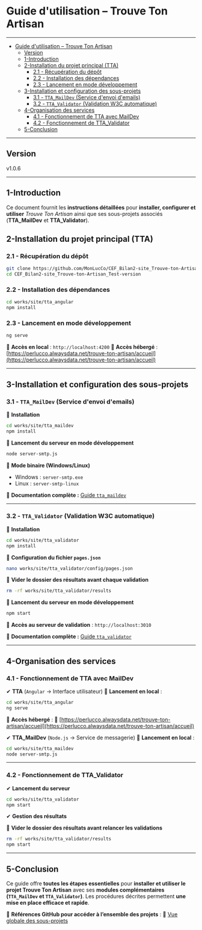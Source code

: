 # Guide d'utilisation – Trouve Ton Artisan

---

- [Guide d'utilisation – Trouve Ton Artisan](#guide-dutilisation--trouve-ton-artisan)
  - [Version](#version)
  - [1-Introduction](#1-introduction)
  - [2-Installation du projet principal (TTA)](#2-installation-du-projet-principal-tta)
    - [2.1 - Récupération du dépôt](#21---récupération-du-dépôt)
    - [2.2 - Installation des dépendances](#22---installation-des-dépendances)
    - [2.3 - Lancement en mode développement](#23---lancement-en-mode-développement)
  - [3-Installation et configuration des sous-projets](#3-installation-et-configuration-des-sous-projets)
    - [3.1 - `TTA_MailDev` (Service d'envoi d'emails)](#31---tta_maildev-service-denvoi-demails)
    - [3.2 - `TTA_Validator` (Validation W3C automatique)](#32---tta_validator-validation-w3c-automatique)
  - [4-Organisation des services](#4-organisation-des-services)
    - [4.1 - Fonctionnement de TTA avec MailDev](#41---fonctionnement-de-tta-avec-maildev)
    - [4.2 - Fonctionnement de TTA\_Validator](#42---fonctionnement-de-tta_validator)
  - [5-Conclusion](#5-conclusion)

---

## Version

v1.0.6

---

## 1-Introduction

Ce document fournit les **instructions détaillées** pour **installer, configurer et utiliser** *Trouve Ton Artisan* ainsi que ses sous-projets associés (**TTA_MailDev** et **TTA_Validator**).

## 2-Installation du projet principal (TTA)

### 2.1 - Récupération du dépôt

```bash
git clone https://github.com/MonLucCo/CEF_Bilan2-site_Trouve-ton-Artisan_Test-version.git
cd CEF_Bilan2-site_Trouve-ton-Artisan_Test-version
```

### 2.2 - Installation des dépendances

```bash
cd works/site/tta_angular
npm install
```

### 2.3 - Lancement en mode développement

```bash
ng serve
```

📌 **Accès en local** : `http://localhost:4200`
📌 **Accès hébergé** : [https://perlucco.alwaysdata.net/trouve-ton-artisan/accueil](https://perlucco.alwaysdata.net/trouve-ton-artisan/accueil)

---

## 3-Installation et configuration des sous-projets

### 3.1 - `TTA_MailDev` (Service d'envoi d'emails)

📌 **Installation**

```bash
cd works/site/tta_maildev
npm install
```

📌 **Lancement du serveur en mode développement**

```bash
node server-smtp.js
```

📌 **Mode binaire (Windows/Linux)**

- Windows : `server-smtp.exe`
- Linux : `server-smtp-linux`

🔗 **Documentation complète :**
[Guide `tta_maildev`](https://github.com/MonLucCo/CEF_Bilan2-site_Trouve-ton-Artisan_Test-version/blob/main/works/site/tta_maildev/docs/README_tta_maildev.md)

---

### 3.2 - `TTA_Validator` (Validation W3C automatique)

📌 **Installation**

```bash
cd works/site/tta_validator
npm install
```

📌 **Configuration du fichier `pages.json`**

```bash
nano works/site/tta_validator/config/pages.json
```

📌 **Vider le dossier des résultats avant chaque validation**

```bash
rm -rf works/site/tta_validator/results
```

📌 **Lancement du serveur en mode développement**

```bash
npm start
```

📌 **Accès au serveur de validation** : `http://localhost:3010`

🔗 **Documentation complète :**
[Guide `tta_validator`](https://github.com/MonLucCo/CEF_Bilan2-site_Trouve-ton-Artisan_Test-version/blob/main/works/site/tta_validator/docs/README_tta_validator.md)

---

## 4-Organisation des services

### 4.1 - Fonctionnement de TTA avec MailDev

✔ **TTA** (`Angular` → Interface utilisateur)
📌 **Lancement en local** :

```bash
cd works/site/tta_angular
ng serve
```

📌 **Accès hébergé** :
🔗 [https://perlucco.alwaysdata.net/trouve-ton-artisan/accueil](https://perlucco.alwaysdata.net/trouve-ton-artisan/accueil)

✔ **TTA_MailDev** (`Node.js` → Service de messagerie)
📌 **Lancement en local** :

```bash
cd works/site/tta_maildev
node server-smtp.js
```

---

### 4.2 - Fonctionnement de TTA_Validator

✔ **Lancement du serveur**

```bash
cd works/site/tta_validator
npm start
```

✔ **Gestion des résultats**

📌 **Vider le dossier des résultats avant relancer les validations**

```bash
rm -rf works/site/tta_validator/results
npm start
```

---

## 5-Conclusion

Ce guide offre **toutes les étapes essentielles** pour **installer et utiliser le projet Trouve Ton Artisan** avec ses **modules complémentaires (`TTA_MailDev` et `TTA_Validator`)**. Les procédures décrites permettent **une mise en place efficace et rapide**.

📌 **Références GitHub pour accéder à l’ensemble des projets** :
🔗 [Vue globale des sous-projets](https://github.com/MonLucCo/CEF_Bilan2-site_Trouve-ton-Artisan_Test-version/blob/main/works/site/README_site.md)
